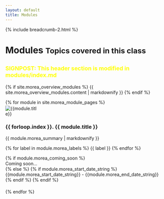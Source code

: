 ```yaml
---
layout: default
title: Modules
---
```

{% include breadcrumb-2.html %}

<div class="container">
  <h1>Modules <small class="header-small">Topics covered in this class</small></h1>
  <h2><small><font = color="yellow">SIGNPOST: This header section is modified in modules/index.md</font></small></h2>
  
  {% if site.morea_overview_modules %}
    {{ site.morea_overview_modules.content | markdownify }}
  {% endif %}
  
  <div class="row">
     {% for module in site.morea_module_pages %}
        <div class="col-md-6 col-lg-4" style="padding-bottom: 20px">
          <div class="card h-100">
            <div class="text-center">
              <img alt="{{module.title}}" src="{{ site.baseurl }}{{ module.morea_icon_url }}" class="card-img-top rounded-circle" style="max-width: 100px; padding-top: 2px">
            </div>
            <div class="card-body">
              <h3 class="card-title">{{ forloop.index }}. {{ module.title }}</h3>
              {{ module.morea_summary | markdownify }}
              <p>
              {% for label in module.morea_labels %}
                <span class="badge bg-primary">{{ label }}</span>
              {% endfor %}
              </p>
            </div>
            {% if module.morea_coming_soon %}
              <div class="card-footer text-center">
                <span>Coming soon...</span>
              </div>
            {% else %}
              {% if module.morea_start_date_string %}
                <div class="card-footer text-center">
                  {{module.morea_start_date_string}} - {{module.morea_end_date_string}}
                </div>
              {% endif %}
              <a href="{{ module.morea_id }}" class="stretched-link"></a>
            {% endif %}
          </div>
        </div>
     {% endfor %}
  </div>
</div>



